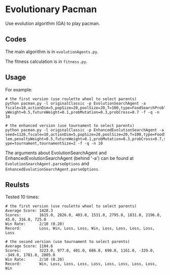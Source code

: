 # Evolutionary Pacman

Use evolution algorithm (GA) to play pacman.

## Codes

The main algorithm is in `evolutionAgents.py`.

The fitness calculation is in `fitness.py`.

## Usage

For example:
```shell
# the first version (use roulette wheel to select parents)
python pacman.py -l originalClassic -p EvolutionSearchAgent -a fscale=10,actionDim=5,popSize=20,poolSize=20,T=100,type=FoodSearchProblem,penalt yWeight=0.5,futureWeight=0.1,probMutation=0.3,probCross=0.7 -f -q -n 10

# the enhanced version (use tournament to select parents)
python pacman.py -l originalClassic -p EnhancedEvolutionSearchAgent -a seed=1126,fscale=10,actionDim=5,popSize=20,poolSize=20,T=100,type=FoodSearchProb lem,penaltyWeight=0.5,futureWeight=0.1,probMutation=0.3,probCross=0.7,selectionT ype=tournament,tournamentSize=2 -f -q -n 10
```

The arguments about EvolutionSearchAgent and EnhancedEvolutionSearchAgent (behind '-a') can be found at `EvolutionSearchAgent.parseOptions` and `EnhancedEvolutionSearchAgent.parseOptions`.

## Reulsts

Tested 10 times:
```shell
# the first version (use roulette wheel to select parents)
Average Score: 1428.3
Scores:        1615.0, 2826.0, 403.0, 1531.0, 2795.0, 1831.0, 2196.0, 45.0, 316.0, 725.0
Win Rate:      2/10 (0.20)
Record:        Loss, Win, Loss, Loss, Win, Loss, Loss, Loss, Loss, Loss

# the second version (use tournament to select parents)
Average Score: 1104.6
Scores:        3223.0, 977.0, 401.0, 686.0, 690.0, 1161.0, -329.0, -349.0, 1781.0, 2805.0
Win Rate:      2/10 (0.20)
Record:        Win, Loss, Loss, Loss, Loss, Loss, Loss, Loss, Loss, Win
```

